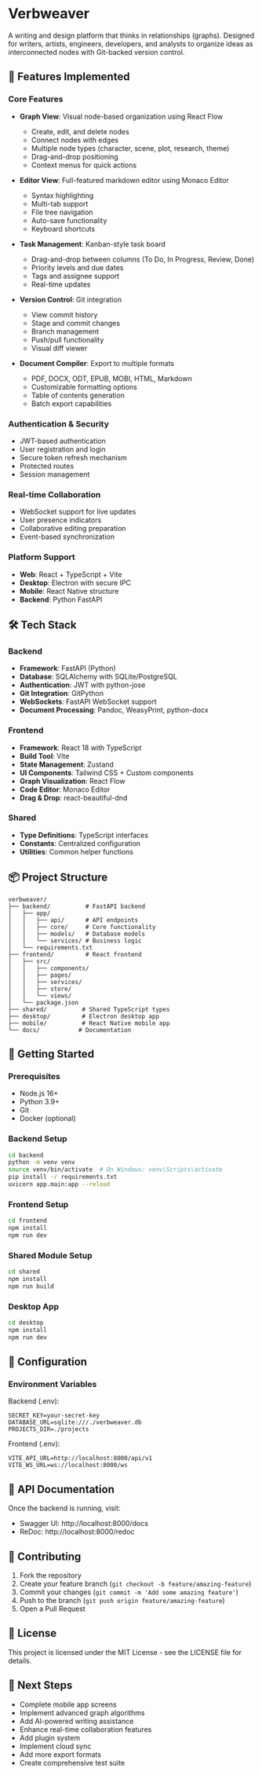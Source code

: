 # Verbweaver

A writing and design platform that thinks in relationships (graphs). Designed for writers, artists, engineers, developers, and analysts to organize ideas as interconnected nodes with Git-backed version control.

## 🚀 Features Implemented

### Core Features
- **Graph View**: Visual node-based organization using React Flow
  - Create, edit, and delete nodes
  - Connect nodes with edges
  - Multiple node types (character, scene, plot, research, theme)
  - Drag-and-drop positioning
  - Context menus for quick actions

- **Editor View**: Full-featured markdown editor using Monaco Editor
  - Syntax highlighting
  - Multi-tab support
  - File tree navigation
  - Auto-save functionality
  - Keyboard shortcuts

- **Task Management**: Kanban-style task board
  - Drag-and-drop between columns (To Do, In Progress, Review, Done)
  - Priority levels and due dates
  - Tags and assignee support
  - Real-time updates

- **Version Control**: Git integration
  - View commit history
  - Stage and commit changes
  - Branch management
  - Push/pull functionality
  - Visual diff viewer

- **Document Compiler**: Export to multiple formats
  - PDF, DOCX, ODT, EPUB, MOBI, HTML, Markdown
  - Customizable formatting options
  - Table of contents generation
  - Batch export capabilities

### Authentication & Security
- JWT-based authentication
- User registration and login
- Secure token refresh mechanism
- Protected routes
- Session management

### Real-time Collaboration
- WebSocket support for live updates
- User presence indicators
- Collaborative editing preparation
- Event-based synchronization

### Platform Support
- **Web**: React + TypeScript + Vite
- **Desktop**: Electron with secure IPC
- **Mobile**: React Native structure
- **Backend**: Python FastAPI

## 🛠️ Tech Stack

### Backend
- **Framework**: FastAPI (Python)
- **Database**: SQLAlchemy with SQLite/PostgreSQL
- **Authentication**: JWT with python-jose
- **Git Integration**: GitPython
- **WebSockets**: FastAPI WebSocket support
- **Document Processing**: Pandoc, WeasyPrint, python-docx

### Frontend
- **Framework**: React 18 with TypeScript
- **Build Tool**: Vite
- **State Management**: Zustand
- **UI Components**: Tailwind CSS + Custom components
- **Graph Visualization**: React Flow
- **Code Editor**: Monaco Editor
- **Drag & Drop**: react-beautiful-dnd

### Shared
- **Type Definitions**: TypeScript interfaces
- **Constants**: Centralized configuration
- **Utilities**: Common helper functions

## 📦 Project Structure

```
verbweaver/
├── backend/          # FastAPI backend
│   ├── app/
│   │   ├── api/      # API endpoints
│   │   ├── core/     # Core functionality
│   │   ├── models/   # Database models
│   │   └── services/ # Business logic
│   └── requirements.txt
├── frontend/         # React frontend
│   ├── src/
│   │   ├── components/
│   │   ├── pages/
│   │   ├── services/
│   │   ├── store/
│   │   └── views/
│   └── package.json
├── shared/          # Shared TypeScript types
├── desktop/         # Electron desktop app
├── mobile/          # React Native mobile app
└── docs/           # Documentation
```

## 🚀 Getting Started

### Prerequisites
- Node.js 16+
- Python 3.9+
- Git
- Docker (optional)

### Backend Setup
```bash
cd backend
python -m venv venv
source venv/bin/activate  # On Windows: venv\Scripts\activate
pip install -r requirements.txt
uvicorn app.main:app --reload
```

### Frontend Setup
```bash
cd frontend
npm install
npm run dev
```

### Shared Module Setup
```bash
cd shared
npm install
npm run build
```

### Desktop App
```bash
cd desktop
npm install
npm run dev
```

## 🔧 Configuration

### Environment Variables

Backend (.env):
```
SECRET_KEY=your-secret-key
DATABASE_URL=sqlite:///./verbweaver.db
PROJECTS_DIR=./projects
```

Frontend (.env):
```
VITE_API_URL=http://localhost:8000/api/v1
VITE_WS_URL=ws://localhost:8000/ws
```

## 📝 API Documentation

Once the backend is running, visit:
- Swagger UI: http://localhost:8000/docs
- ReDoc: http://localhost:8000/redoc

## 🤝 Contributing

1. Fork the repository
2. Create your feature branch (`git checkout -b feature/amazing-feature`)
3. Commit your changes (`git commit -m 'Add some amazing feature'`)
4. Push to the branch (`git push origin feature/amazing-feature`)
5. Open a Pull Request

## 📄 License

This project is licensed under the MIT License - see the LICENSE file for details.

## 🎯 Next Steps

- Complete mobile app screens
- Implement advanced graph algorithms
- Add AI-powered writing assistance
- Enhance real-time collaboration features
- Add plugin system
- Implement cloud sync
- Add more export formats
- Create comprehensive test suite
